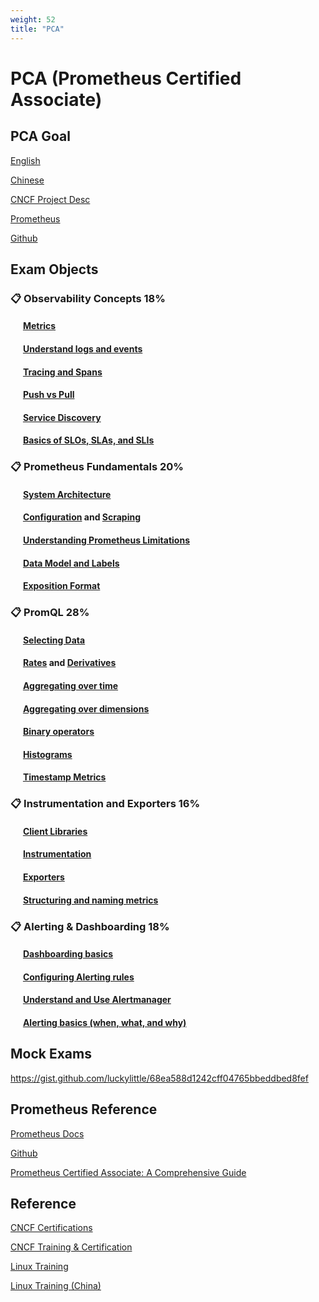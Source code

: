 ```yaml
---
weight: 52
title: "PCA"
---
```


# PCA (Prometheus Certified Associate)


## PCA Goal

[English](https://www.cncf.io/training/certification/pca/)

[Chinese](https://training.linuxfoundation.cn/certificates/23)

[CNCF Project Desc](https://www.cncf.io/projects/prometheus/)

[Prometheus](https://prometheus.io/)

[Github](https://github.com/prometheus/prometheus)


## Exam Objects

### 📋 Observability Concepts 18%

#### &nbsp; &nbsp; &nbsp; [Metrics](https://prometheus.io/docs/introduction/overview/#what-are-metrics)
#### &nbsp; &nbsp; &nbsp; [Understand logs and events](https://www.honeycomb.io/blog/how-are-structured-logs-different-from-events)
#### &nbsp; &nbsp; &nbsp; [Tracing and Spans](https://docs.splunk.com/Observability/apm/apm-spans-traces/traces-spans.html#:~:text=What%20are%20traces%20and%20spans,single%20operation%20within%20a%20trace.)
#### &nbsp; &nbsp; &nbsp; [Push vs Pull](https://prometheus.io/docs/introduction/faq/#why-do-you-pull-rather-than-push)
#### &nbsp; &nbsp; &nbsp; [Service Discovery](https://www.youtube.com/watch?v=PzFUwBflXYc&t=339s)
#### &nbsp; &nbsp; &nbsp; [Basics of SLOs, SLAs, and SLIs](https://cloud.google.com/blog/products/devops-sre/sre-fundamentals-slis-slas-and-slos)

### 📋 Prometheus Fundamentals 20%

#### &nbsp; &nbsp; &nbsp; [System Architecture](https://prometheus.io/docs/introduction/overview/#architecture)
#### &nbsp; &nbsp; &nbsp; [Configuration](https://prometheus.io/docs/prometheus/latest/configuration/configuration) and [Scraping](https://www.oreilly.com/library/view/prometheus-up/9781492034131/ch01.html#idm45497381503248)
#### &nbsp; &nbsp; &nbsp; [Understanding Prometheus Limitations](https://youtu.be/m0JgWlTc60Q?t=282)
#### &nbsp; &nbsp; &nbsp; [Data Model and Labels](https://prometheus.io/docs/concepts/data_model)
#### &nbsp; &nbsp; &nbsp; [Exposition Format](https://prometheus.io/docs/instrumenting/exposition_formats/#exposition-formats)

### 📋 PromQL 28%
  
#### &nbsp; &nbsp; &nbsp; [Selecting Data](https://promlabs.com/blog/2020/07/02/selecting-data-in-promql)
#### &nbsp; &nbsp; &nbsp; [Rates](https://prometheus.io/docs/prometheus/latest/querying/functions/#rate) and [Derivatives](https://prometheus.io/docs/prometheus/latest/querying/functions/#deriv)
#### &nbsp; &nbsp; &nbsp; [Aggregating over time](https://prometheus.io/docs/prometheus/latest/querying/functions/#aggregation_over_time)
#### &nbsp; &nbsp; &nbsp; [Aggregating over dimensions](https://prometheus.io/docs/prometheus/latest/querying/operators/#aggregation-operators)
#### &nbsp; &nbsp; &nbsp; [Binary operators](https://prometheus.io/docs/prometheus/latest/querying/operators/#binary-operators)
#### &nbsp; &nbsp; &nbsp; [Histograms](https://prometheus.io/docs/practices/histograms)
#### &nbsp; &nbsp; &nbsp; [Timestamp Metrics](https://prometheus.io/docs/prometheus/latest/querying/functions/#timestamp)

### 📋 Instrumentation and Exporters 16%
  
#### &nbsp; &nbsp; &nbsp; [Client Libraries](https://prometheus.io/docs/instrumenting/clientlibs/#client-libraries)
#### &nbsp; &nbsp; &nbsp; [Instrumentation](https://prometheus.io/docs/practices/instrumentation)
#### &nbsp; &nbsp; &nbsp; [Exporters](https://prometheus.io/docs/instrumenting/exporters)
#### &nbsp; &nbsp; &nbsp; [Structuring and naming metrics](https://prometheus.io/docs/practices/naming/#metric-names)

### 📋 Alerting & Dashboarding 18%
  
#### &nbsp; &nbsp; &nbsp; [Dashboarding basics](https://www.oreilly.com/library/view/prometheus-up/9781492034131/ch06.html#grafana_chapter)
#### &nbsp; &nbsp; &nbsp; [Configuring Alerting rules](https://prometheus.io/docs/prometheus/latest/configuration/alerting_rules/#:~:text=Alerting%20rules%20are%20configured%20in,same%20way%20as%20recording%20rules.&text=The%20optional%20for%20clause%20causes,as%20firing%20for%20this%20element.)
#### &nbsp; &nbsp; &nbsp; [Understand and Use Alertmanager](https://prometheus.io/docs/alerting/latest/alertmanager/#alertmanager)
#### &nbsp; &nbsp; &nbsp; [Alerting basics (when, what, and why)](https://prometheus.io/docs/practices/alerting/#alerting)


## Mock Exams

https://gist.github.com/luckylittle/68ea588d1242cff04765bbeddbed8fef


## Prometheus Reference

[Prometheus Docs](https://prometheus.io/docs/introduction/overview/)

[Github](https://github.com/prometheus/prometheus)

[Prometheus Certified Associate: A Comprehensive Guide](https://medium.com/@onai.rotich/prometheus-certified-associate-a-comprehensive-guide-9c51638578d2)

[]()

[]()

[]()

[]()

[]()

[]()

[]()

[]()

[]()

[]()

## Reference



[CNCF Certifications](https://www.cncf.io/training/certification/)

[CNCF Training & Certification](https://www.cncf.io/training/)

[Linux Training](https://training.linuxfoundation.org/certification/certified-kubernetes-administrator-cka/)

[Linux Training (China)](https://training.linuxfoundation.cn/)

[]()

[]()

[]()

[]()

[]()

[]()

[]()

[]()

[]()

[]()

[]()

[]()

[]()

[]()

[]()

[]()

[]()

[]()

[]()

[]()

[]()

[]()

[]()

[]()

[]()
